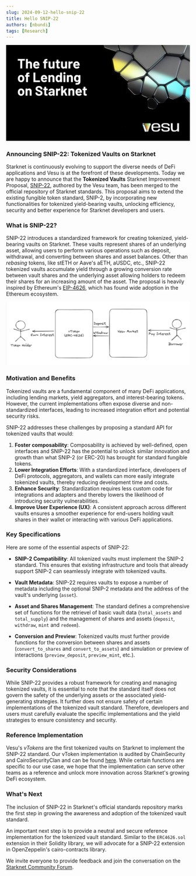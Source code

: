 ```yaml
---
slug: 2024-09-12-hello-snip-22
title: Hello SNIP-22
authors: [nbundi]
tags: [Research]
---
```


![Welcome Vesu](the-future-of-lending.jpeg)


### Announcing SNIP-22: Tokenized Vaults on Starknet

Starknet is continuously evolving to support the diverse needs of DeFi applications and Vesu is at the forefront of these developments. Today we are happy to announce that the **Tokenized Vaults** Starknet Improvement Proposal, [SNIP-22](https://github.com/starknet-io/SNIPs/blob/main/SNIPS/snip-22.md), authored by the Vesu team, has been merged to the official repository of Starknet standards. This proposal aims to extend the existing fungible token standard, SNIP-2, by incorporating new functionalities for tokenized yield-bearing vaults, unlocking efficiency, security and better experience for Starknet developers and users.

### What is SNIP-22?

SNIP-22 introduces a standardized framework for creating tokenized, yield-bearing vaults on Starknet. These vaults represent shares of an underlying asset, allowing users to perform various operations such as deposit, withdrawal, and converting between shares and asset balances. Other than _rebasing_ tokens, like stETH or Aave's aETH, aUSDC, etc., SNIP-22 tokenized vaults accumulate yield through a growing conversion rate between vault shares and the underlying asset allowing holders to redeem their shares for an increasing amount of the asset. The proposal is heavily inspired by Ethereum's [EIP-4626](https://eips.ethereum.org/EIPS/eip-4626), which has found wide adoption in the Ethereum ecosystem.


![SNIP-22](./tokenized_vault.png "Tokenized Vault (SNIP-22)")


### Motivation and Benefits

Tokenized vaults are a fundamental component of many DeFi applications, including lending markets, yield aggregators, and interest-bearing tokens. However, the current implementations often expose diverse and non-standardized interfaces, leading to increased integration effort and potential security risks.

SNIP-22 addresses these challenges by proposing a standard API for tokenized vaults that would:

1. **Foster composability**: Composability is achieved by well-defined, open interfaces and SNIP-22 has the potential to unlock similar innovation and growth than what SNIP-2 (or ERC-20) has brought for standard fungible tokens.
2. **Lower Integration Efforts**: With a standardized interface, developers of DeFi protocols, aggregators, and wallets can more easily integrate tokenized vaults, thereby reducing development time and costs.
3. **Enhance Security**: Standardization requires less custom code for integrations and adapters and thereby lowers the likelihood of introducing security vulnerabilities.
4. **Improve User Experience (UX)**: A consistent approach across different vaults ensures a smoother experience for end-users holding vault shares in their wallet or interacting with various DeFi applications.


### Key Specifications

Here are some of the essential aspects of SNIP-22:

- **SNIP-2 Compatibility**: All tokenized vaults must implement the SNIP-2 standard. This ensures that existing infrastructure and tools that already support SNIP-2 can seamlessly integrate with tokenized vaults.
  
- **Vault Metadata**: SNIP-22 requires vaults to expose a number of metadata including the optional SNIP-2 metadata and the address of the vault's underlying (`asset`).

- **Asset and Shares Management**: The standard defines a comprehensive set of functions for the retrievel of basic vault data (`total_assets` and `total_supply`) and the management of shares and assets (`deposit`, `withdraw`, `mint` and `redeem`).

- **Conversion and Preview**: Tokenized vaults must further provide functions for the conversion between shares and assets (`convert_to_shares` and `convert_to_assets`) and simulation or preview of interactions (`preview_deposit`, `preview_mint`, etc.).


### Security Considerations

While SNIP-22 provides a robust framework for creating and managing tokenized vaults, it is essential to note that the standard itself does not govern the safety of the underlying assets or the associated yield-generating strategies. It further does not ensure safety of certain implementations of the tokenized vault standard. Therefore, developers and users must carefully evaluate the specific implementations and the yield strategies to ensure consistency and security.


### Reference Implementation

Vesu's _vTokens_ are the first tokenized vaults on Starknet to implement the SNIP-22 standard. Our vToken implementation is audited by ChainSecurity and CairoSecurityClan and can be found [here](https://github.com/vesuxyz/vesu-v1/blob/main/src/v_token.cairo). While certain functions are specific to our use case, we hope that the implementation can serve other teams as a reference and unlock more innovation across Starknet's growing DeFi ecosystem.


### What's Next

The inclusion of SNIP-22 in Starknet's official standards repository marks the first step in growing the awareness and adoption of the tokenized vault standard.

An important next step is to provide a neutral and secure reference implementation for the tokenized vault standard. Similar to the `ERC4626.sol` extension in their Solidity library, we will advocate for a SNIP-22 extension in OpenZeppelin's cairo-contracts library.


We invite everyone to provide feedback and join the conversation on the [Starknet Community Forum](https://community.starknet.io/t/snip-22-tokenized-vaults/114457).